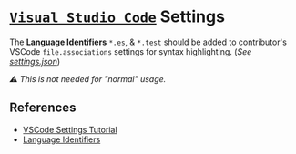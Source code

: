 # [`Visual Studio Code`](https://code.visualstudio.com/) Settings

The **Language Identifiers** `*.es`, & `*.test` should be added to contributor's VSCode `file.associations` settings for syntax highlighting. (_See [settings.json](./settings.json)_)

_⚠️  This is not needed for "normal" usage._


## References

  - [VSCode Settings Tutorial](https://code.visualstudio.com/docs/getstarted/settings)
  - [Language Identifiers](https://code.visualstudio.com/docs/languages/identifiers)
  
